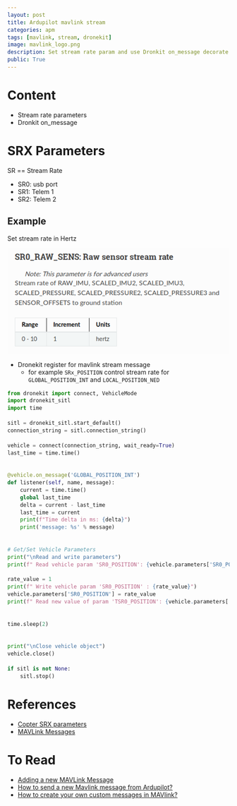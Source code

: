 ```yaml
---
layout: post
title: Ardupilot mavlink stream
categories: apm
tags: [mavlink, stream, dronekit]
image: mavlink_logo.png
description: Set stream rate param and use Dronkit on_message decorate to handle message
public: True
---
```

# Content
- Stream rate parameters
- Dronkit on_message


# SRX Parameters
SR == Stream Rate
- SR0: usb port
- SR1: Telem 1
- SR2: Telem 2


## Example
Set stream rate in Hertz

![](/images/2019-07-27-13-26-32.png)

- Dronekit register for mavlink stream message
  - for example `SRx_POSITION` control stream rate for `GLOBAL_POSITION_INT` and `LOCAL_POSITION_NED`

```python
from dronekit import connect, VehicleMode
import dronekit_sitl
import time

sitl = dronekit_sitl.start_default()
connection_string = sitl.connection_string()

vehicle = connect(connection_string, wait_ready=True)
last_time = time.time()


@vehicle.on_message('GLOBAL_POSITION_INT')
def listener(self, name, message):
    current = time.time()
    global last_time
    delta = current - last_time
    last_time = current
    print(f"Time delta in ms: {delta}")
    print('message: %s' % message)


# Get/Set Vehicle Parameters
print("\nRead and write parameters")
print(f" Read vehicle param 'SR0_POSITION': {vehicle.parameters['SR0_POSITION']}")

rate_value = 1
print(f" Write vehicle param 'SR0_POSITION' : {rate_value}")
vehicle.parameters['SR0_POSITION'] = rate_value
print(f" Read new value of param 'TSR0_POSITION': {vehicle.parameters['THR_MIN']}")


time.sleep(2)


print("\nClose vehicle object")
vehicle.close()

if sitl is not None:
    sitl.stop()
```


# References
- [Copter SRX parameters](http://ardupilot.org/copter/docs/parameters.html#sr0-parameters)
- [MAVLink Messages](https://dronekit.netlify.com/guide/mavlink_messages.html)
  

# To Read
- [Adding a new MAVLink Message](http://ardupilot.org/dev/docs/code-overview-adding-a-new-mavlink-message.html)
- [How to send a new Mavlink message from Ardupilot?](https://robotics.stackexchange.com/questions/5164/how-to-send-a-new-mavlink-message-from-ardupilot)
- [How to create your own custom messages in MAVlink?](https://discuss.ardupilot.org/t/how-to-create-your-own-custom-messages-in-mavlink/26818)